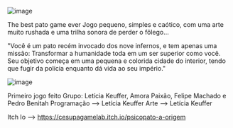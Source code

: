 ![image](https://github.com/LeKeu/Game_PsicoPato-a-Origem-2022/assets/101370021/d72f2c17-2d35-4548-8e22-9a1088729ab9)

The best pato game ever
Jogo pequeno, simples e caótico, com uma arte muito rushada e uma trilha sonora de perder o fôlego...

"Você é um pato recém invocado dos nove infernos, e tem apenas uma missão: Transformar a humanidade toda em um ser superior como você. 
Seu objetivo começa em uma pequena e colorida cidade do interior, tendo que fugir da polícia enquanto dá vida ao seu império."

![image](https://github.com/LeKeu/Game_PsicoPato-a-Origem-2022/assets/101370021/6b948dab-7e51-4ce2-a135-395a5830ff5a)


Primeiro jogo feito
Grupo: Letícia Keuffer, Amora Paixão, Felipe Machado e Pedro Benitah
Programação --> Letícia Keuffer
Arte --> Letícia Keuffer

Itch Io --> https://cesupagamelab.itch.io/psicopato-a-origem 
